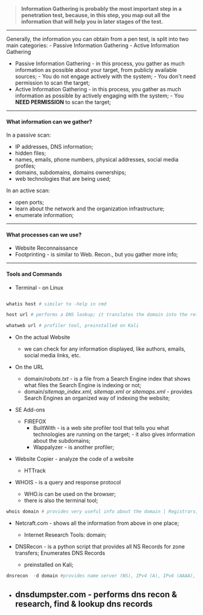 
>**Information Gathering is probably the most important step in a penetration test, because, in this step, you map out all the information that will help you in later stages of the test.**

---
Generally, the information you can obtain from a pen test, is split into two main categories:
		- Passive Information Gathering
		- Active Information Gathering

- Passive Information Gathering - in this process, you gather as much information as possible about your target, from publicly available sources; 
													- You do not engage actively with the system;
													- You don't need permission to scan the target;
- Active Information Gathering   - in this process, you gather as much information as possible by actively engaging with the system;
													- You **NEED PERMISSION** to scan the target;

---
#### What information can we gather?

In a passive scan:
- IP addresses, DNS information;
- hidden files;
- names, emails, phone numbers, physical addresses, social media profiles;
- domains, subdomains, domains ownerships;
- web technologies that are being used;

In an active scan:
- open ports;
- learn about the network and the organization infrastructure;
- enumerate information;

---
#### What processes can we use?

- Website Reconnaissance
- Footprinting - is similar to Web. Recon., but you gather more info;

---
#### Tools and Commands

- Terminal - on Linux
``` Powershell

whatis host # similar to -help in cmd

host url # performs a DNS lookup; it translates the domain into the related IPv4, IPv6

whatweb url # profiler tool, preinstalled on Kali

```

- On the actual Website
	- we can check for any information displayed, like authors, emails, social media links, etc. 

- On the URL
	- domain/*robots.txt* - is a file from a Search Engine index that shows what files the Search Engine is indexing or not;
	- domain/*sitemap_index.xml, sitemap.xml or sitemaps.xml* - provides Search Engines an organized way of indexing the website;

- SE Add-ons
	- FIREFOX
		- BuiltWith    - is a web site profiler tool that tells you what technologies are running on the target;
								- it also gives information about the subdomains;
		- Wappalyzer - is another profiler;

- Website Copier - analyze the code of a website
	- HTTrack 

- WHOIS - is a query and response protocol
	- WHO.is can be used on the browser;
	- there is also the terminal tool;

``` Powershell
whois domain # provides very useful info about the domain | Registrars, Update, Creation, Status

```

- Netcraft.com - shows all the information from above in one place;
	- Internet Research Tools: domain;

- DNSRecon - is a python script that provides all NS Records for zone transfers; Enumerates DNS Records
	- preinstalled on Kali;
```Powershell
dnsrecon  -d domain #provides name server (NS), IPv4 (A), IPv6 (AAAA), mail server (MX)
```

- dnsdumpster.com - performs dns recon & research, find & lookup dns records
	- 